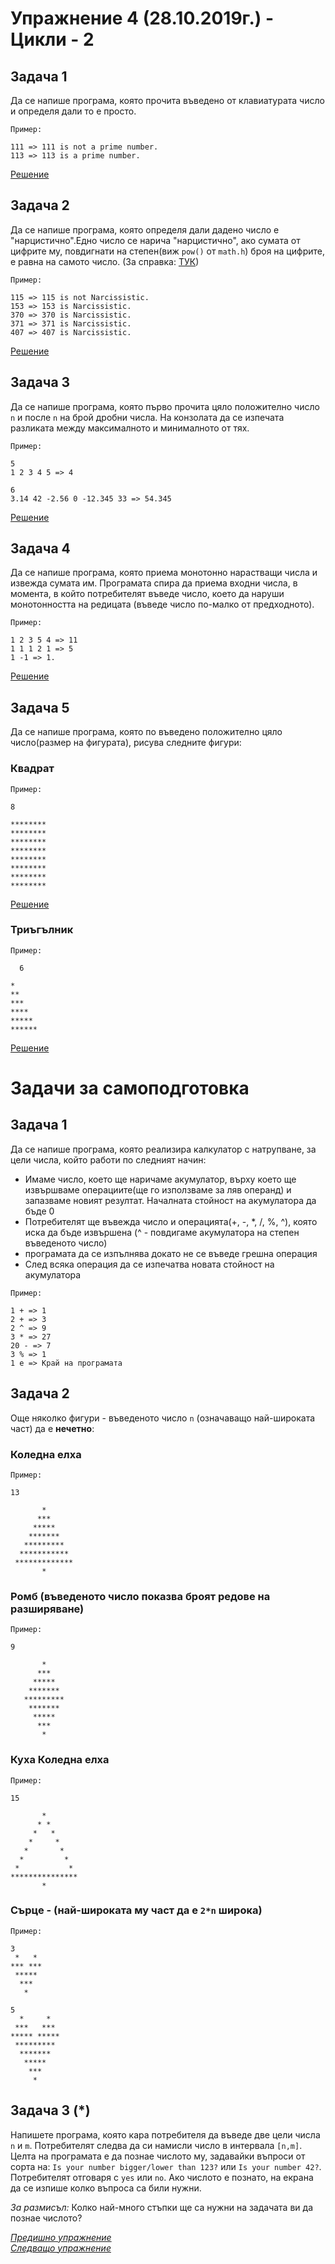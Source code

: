 # Упражнение 4 (28.10.2019г.) - Цикли - 2
 
## Задача 1
 
Да се напише програма, която прочита въведено от клавиатурата число и определя дали то е просто.
 
`Пример:`
 
```
111 => 111 is not a prime number.
113 => 113 is a prime number.
```

[Решение](./task1.cpp)
 
## Задача 2
 
Да се напише програма, която определя дали дадено число е "нарцистично".Едно число се нарича "нарцистично", ако сумата от
цифрите му, повдигнати на степен(виж `pow()` от `math.h`) броя на цифрите, е равна на самото число. (За справка: [ТУК](https://en.wikipedia.org/wiki/Narcissistic_number))
 
`Пример:`
 
```
115 => 115 is not Narcissistic.
153 => 153 is Narcissistic.
370 => 370 is Narcissistic.
371 => 371 is Narcissistic.
407 => 407 is Narcissistic.
```
 
[Решение](./task2.cpp)

## Задача 3
 
Да се напише програма, която първо прочита цяло положително число `n` и после `n` на брой дробни числа.
На конзолата да се изпечата разликата между максималното и минималното от тях.
 
`Пример:`
 
```
5
1 2 3 4 5 => 4
```
 
```
6
3.14 42 -2.56 0 -12.345 33 => 54.345
```
 
 [Решение](./task3.cpp)

## Задача 4
 
Да се напише програма, която приема монотонно нарастващи числа и извежда сумата им. Програмата спира да приема входни числа, в момента, в който потребителят въведе число, което да наруши монотонността на редицата (въведе число по-малко от предходното).
 
`Пример:`
 
```
1 2 3 5 4 => 11
1 1 1 2 1 => 5
1 -1 => 1.
```
 
[Решение](./task4.cpp)

## Задача 5
Да се напише програма, която по въвeдено положително цяло число(размер на фигурата), рисува следните фигури:
 
### Квадрат
 
`Пример:`
 
```
8
 
********
********
********
********
********
********
********
********
```
 
 [Решение](./task5-square.cpp)

### Триъгълник
 
`Пример:`
 
```
  6
 
*
**
***
****
*****
******
```

[Решение](./task5-triangle.cpp)

# Задачи за самоподготовка
 
## Задача 1
 
Да се напише програма, която реализира калкулатор с натрупване, за цели числа, който работи по следният начин:
   - Имаме число, което ще наричаме акумулатор, върху което ще извършваме операциите(ще го използваме за ляв операнд)
     и запазваме новият резултат. Началната стойност на акумулатора да бъде 0
   - Потребителят ще въвежда число и операцията(+, -, *, /, %, ^), която иска да бъде извършена (^ - повдигаме акумулатора на степен въведеното число)
   - програмата да се изпълнява докато не се въведе грешна операция
   - След всяка операция да се изпечатва новата стойност на акумулатора
   
`Пример:`
 
```
1 + => 1
2 + => 3
2 ^ => 9
3 * => 27
20 - => 7
3 % => 1
1 e => Край на програмата   
```
 
## Задача 2
Още няколко фигури - въведеното число `n` (означаващо най-широката част) да е __нечетно__:
 
### Коледна елха
   
`Пример:`
    
```
13
         
       *
      ***
     *****
    *******
   *********
  ***********
 *************
       *
```
 
### Ромб (въведеното число показва броят редове на разширяване)
   
`Пример:`
    
```
9
         
       *
      ***
     *****
    *******
   *********
    *******
     *****
      ***
       *
```
 
 
### Куха Коледна елха
   
`Пример:`
    
```
15
         
       *
      * *
     *   *
    *     *
   *       *
  *         *
 *           *
***************
       *       
```
 
### Сърце - (най-широката му част да е `2*n` широка)
 
`Пример:`
 
```
3 
 *   *
*** ***
 *****
  ***
   *
```
 
```
5  
  *     *
 ***   ***
***** *****
 *********
  *******
   *****
    ***
     *
```
 
## Задача 3 (*) 
Напишете програма, която кара потребителя да въведе две цели числа `n` и `m`. Потребителят следва да си намисли число в интервала `[n,m]`. Целта на програмата е да познае числото му, задавайки въпроси от сорта на: `Is your number bigger/lower than 123?` или `Is your number 42?`. Потребителят отговаря с `yes` или `no`. Ако числото е познато, на екрана да се изпише колко въпроса са били нужни. 
 
*За размисъл:* Колко най-много стъпки ще са нужни на задачата ви да познае числото?

[*Предишно упражнение*](../lab3)\
[*Следващо упражнение*](../lab5)